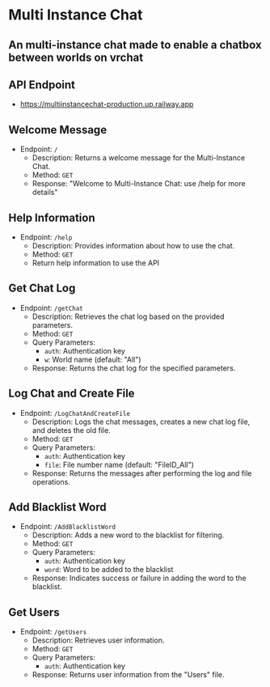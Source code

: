 # Multi Instance Chat
## An multi-instance chat made to enable a chatbox between worlds on vrchat

## API Endpoint
- https://multiinstancechat-production.up.railway.app

## Welcome Message
- Endpoint: `/`
    - Description: Returns a welcome message for the Multi-Instance Chat.
    - Method: `GET`
    - Response: "Welcome to Multi-Instance Chat: use /help for more details"

## Help Information
- Endpoint: `/help`
    - Description: Provides information about how to use the chat.
    - Method: `GET`
    - Return help information to use the API

## Get Chat Log
- Endpoint: `/getChat`
    - Description: Retrieves the chat log based on the provided parameters.
    - Method: `GET`
    - Query Parameters:
        - `auth`: Authentication key
        - `w`: World name (default: "All")
    - Response: Returns the chat log for the specified parameters.

## Log Chat and Create File
- Endpoint: `/LogChatAndCreateFile`
    - Description: Logs the chat messages, creates a new chat log file, and deletes the old file.
    - Method: `GET`
    - Query Parameters:
        - `auth`: Authentication key
        - `file`: File number name (default: "FileID_All")
    - Response: Returns the messages after performing the log and file operations.

## Add Blacklist Word
- Endpoint: `/AddBlacklistWord`
    - Description: Adds a new word to the blacklist for filtering.
    - Method: `GET`
    - Query Parameters:
        - `auth`: Authentication key
        - `word`: Word to be added to the blacklist
    - Response: Indicates success or failure in adding the word to the blacklist.

## Get Users
- Endpoint: `/getUsers`
    - Description: Retrieves user information.
    - Method: `GET`
    - Query Parameters:
        - `auth`: Authentication key
    - Response: Returns user information from the "Users" file.
